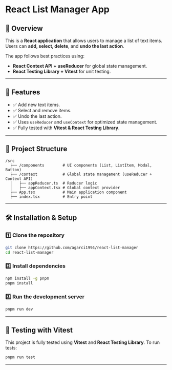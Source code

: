 # React List Manager App

## 📌 Overview
This is a **React application** that allows users to manage a list of text items. Users can **add, select, delete**, and **undo the last action**.

The app follows best practices using:
- **React Context API + useReducer** for global state management.
- **React Testing Library + Vitest** for unit testing.

---

## 🚀 Features
- ✅ Add new text items.
- ✅ Select and remove items.
- ✅ Undo the last action.
- ✅ Uses `useReducer` and `useContext` for optimized state management.
- ✅ Fully tested with **Vitest & React Testing Library**.

---

## 📂 Project Structure
```plaintext
/src
  ├── /components        # UI components (List, ListItem, Modal, Button)
  ├── /context           # Global state management (useReducer + Context API)
  │   ├── appReducer.ts  # Reducer logic
  │   ├── appContext.tsx # Global context provider
  ├── App.tsx            # Main application component
  ├── index.tsx          # Entry point
```

---

## 🛠 Installation & Setup
### 1️⃣ Clone the repository
```sh
git clone https://github.com/agarci1994/react-list-manager
cd react-list-manager
```

### 2️⃣ Install dependencies
```sh
npm install -g pnpm
pnpm install
```

### 3️⃣ Run the development server
```sh
pnpm run dev
```


---

## 🧪 Testing with Vitest
This project is fully tested using **Vitest** and **React Testing Library**.
To run tests:
```sh
pnpm run test
```


---
